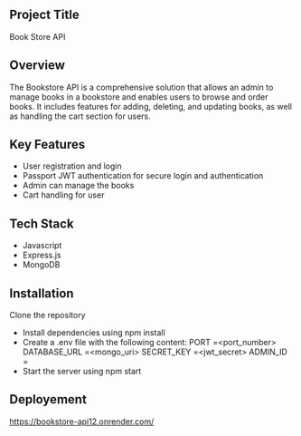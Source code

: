 ## Project Title
Book Store API

## Overview
The Bookstore API is a comprehensive solution that allows an admin to manage books in a bookstore and enables users to browse and order books. It includes features for adding, deleting, and updating books, as well as handling the cart section for users.

## Key Features
- User registration and login
- Passport JWT authentication for secure login and authentication
- Admin can manage the books
- Cart handling for user

## Tech Stack
- Javascript
- Express.js
- MongoDB

## Installation
Clone the repository
- Install dependencies using npm install
- Create a .env file with the following content: 
     PORT =<port_number>
     DATABASE_URL =<mongo_uri>
     SECRET_KEY =<jwt_secret>
     ADMIN_ID = <anything>
- Start the server using npm start
  
 ## Deployement
  https://bookstore-api12.onrender.com/
  
